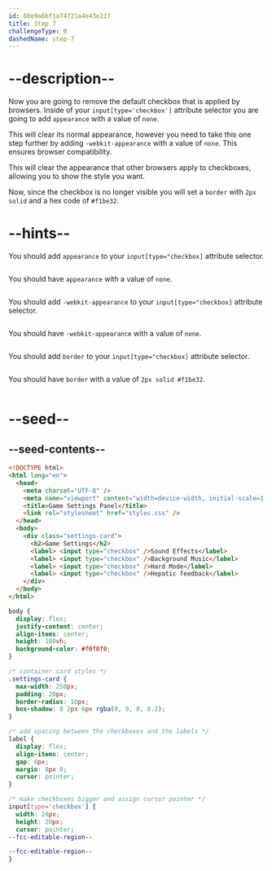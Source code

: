 ```yaml
---
id: 68e9a6bf1a74721a4e43e217
title: Step 7
challengeType: 0
dashedName: step-7
---
```


# --description--

Now you are going to remove the default checkbox that is applied by browsers. Inside of your `input[type='checkbox']` attribute selector you are going to add `appearance` with a value of `none`.

This will clear its normal appearance, however you need to take this one step further by adding `-webkit-appearance` with a value of `none`. This ensures browser compatibility.

This will clear the appearance that other browsers apply to checkboxes, allowing you to show the style you want.

Now, since the checkbox is no longer visible you will set a `border` with `2px` `solid` and a hex code of `#f1be32`.

# --hints--

You should add `appearance` to your `input[type="checkbox]` attribute selector.

```js

```

You should have `appearance` with a value of `none`.

```js

```

You should add `-webkit-appearance` to your `input[type="checkbox]` attribute selector.

```js

```

You should have `-webkit-appearance` with a value of `none`.

```js

```

You should add `border` to your `input[type="checkbox]` attribute selector.

```js

```

You should have `border` with a value of `2px solid #f1be32`.

```js

```

# --seed--

## --seed-contents--

```html
<!DOCTYPE html>
<html lang="en">
  <head>
    <meta charset="UTF-8" />
    <meta name="viewport" content="width=device-width, initial-scale=1.0" />
    <title>Game Settings Panel</title>
    <link rel="stylesheet" href="styles.css" />
  </head>
  <body>
    <div class="settings-card">
      <h2>Game Settings</h2>
      <label> <input type="checkbox" />Sound Effects</label>
      <label> <input type="checkbox" />Background Music</label>
      <label> <input type="checkbox" />Hard Mode</label>
      <label> <input type="checkbox" />Hepatic feedback</label>
    </div>
  </body>
</html>
```

```css
body {
  display: flex;
  justify-content: center;
  align-items: center;
  height: 100vh;
  background-color: #f0f0f0;
}

/* container card styles */
.settings-card {
  max-width: 250px;
  padding: 20px;
  border-radius: 10px;
  box-shadow: 0 2px 6px rgba(0, 0, 0, 0.2);
}

/* add spacing between the checkboxes and the labels */
label {
  display: flex;
  align-items: center;
  gap: 6px;
  margin: 8px 0;
  cursor: pointer;
}

/* make checkboxes bigger and assign cursor pointer */
input[type='checkbox'] {
  width: 20px;
  height: 20px;
  cursor: pointer;
--fcc-editable-region--

--fcc-editable-region--
}
```
